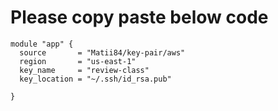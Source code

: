 # Please copy paste below code

```
module "app" {
  source       = "Matii84/key-pair/aws"
  region       = "us-east-1"
  key_name     = "review-class"
  key_location = "~/.ssh/id_rsa.pub"

}
```